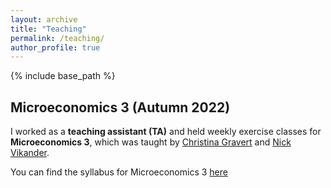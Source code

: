 ```yaml
---
layout: archive
title: "Teaching"
permalink: /teaching/
author_profile: true
---
```


{% include base_path %}

## Microeconomics 3 (Autumn 2022)
I worked as a **teaching assistant (TA)** and held weekly exercise classes for **Microeconomics 3**, which was taught by
[Christina Gravert](https://www.christinagravert.com/) and [Nick Vikander](https://sites.google.com/site/nickvikander/). <br>

You can find the syllabus for Microeconomics 3 [here](https://kurser.ku.dk/course/a%C3%98ka08005u/2022-2023)


